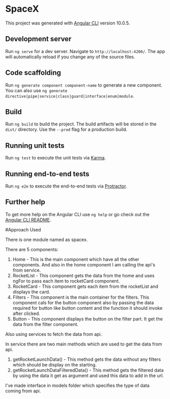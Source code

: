 # SpaceX

This project was generated with [Angular CLI](https://github.com/angular/angular-cli) version 10.0.5.

## Development server

Run `ng serve` for a dev server. Navigate to `http://localhost:4200/`. The app will automatically reload if you change any of the source files.

## Code scaffolding

Run `ng generate component component-name` to generate a new component. You can also use `ng generate directive|pipe|service|class|guard|interface|enum|module`.

## Build

Run `ng build` to build the project. The build artifacts will be stored in the `dist/` directory. Use the `--prod` flag for a production build.

## Running unit tests

Run `ng test` to execute the unit tests via [Karma](https://karma-runner.github.io).

## Running end-to-end tests

Run `ng e2e` to execute the end-to-end tests via [Protractor](http://www.protractortest.org/).

## Further help

To get more help on the Angular CLI use `ng help` or go check out the [Angular CLI README](https://github.com/angular/angular-cli/blob/master/README.md).

#Approach Used

There is one module named as spacex.

There are 5 components:

1. Home - This is the main component which have all the other components. And also in the home component I am calling the api's from service.
2. RocketList - This component gets the data from the home and uses ngFor to pass each item to rocketCard component.
3. RocketCard - This component gets each item from the rocketList and displays the card.
4. Filters - This component is the main container for the filters. This component cals for the button component also by passing the data required for button like button content and the function it should invoke after clicked.
5. Button - This component displays the button on the filter part. It get the data from the filter component.

Also using services to fetch the data from api.

In service there are two main methods which are used to get the data from api.

1. getRocketLaunchData() - This method gets the data without any filters which should be display on the starting.
2. getRocketLaunchDataFilteredData() - This method gets the filtered data by using the data it get as argument and used this data to add in the url.

I've made interface in models folder which specifies the type of data coming from api.
